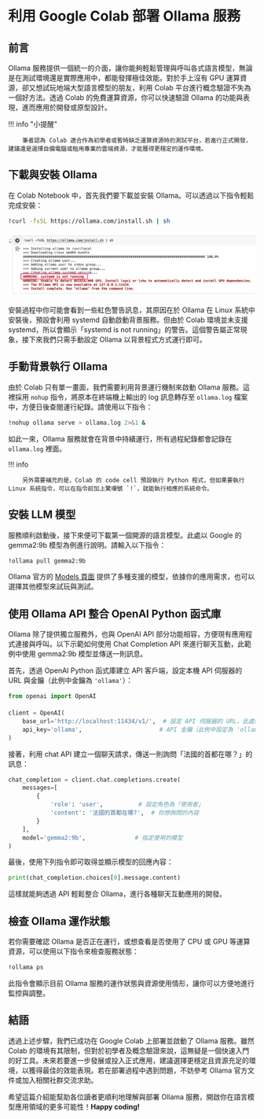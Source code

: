 # 利用 Google Colab 部署 Ollama 服務

## 前言
Ollama 服務提供一個統一的介面，讓你能夠輕鬆管理與呼叫各式語言模型，無論是在測試環境還是實際應用中，都能發揮極佳效能。對於手上沒有 GPU 運算資源，卻又想試玩地端大型語言模型的朋友，利用 Colab 平台進行概念驗證不失為一個好方法。透過 Colab 的免費運算資源，你可以快速驗證 Ollama 的功能與表現，進而應用於開發或原型設計。

!!! info "小提醒"

        筆者認為 Colab 適合作為初學者或暫時缺乏運算資源時的測試平台，若進行正式開發，建議還是選擇自備電腦或租用專業的雲端資源，才能獲得更穩定的運作環境。

## 下載與安裝 Ollama
在 Colab Notebook 中，首先我們要下載並安裝 Ollama。可以透過以下指令輕鬆完成安裝：

```sh
!curl -fsSL https://ollama.com/install.sh | sh
```

![](./images/img-ollama-colab-1.png)

安裝過程中你可能會看到一些紅色警告訊息，其原因在於 Ollama 在 Linux 系統中安裝後，預設會利用 systemd 自動啟動背景服務。但由於 Colab 環境並未支援 systemd，所以會顯示「systemd is not running」的警告。這個警告屬正常現象，接下來我們只需手動設定 Ollama 以背景程式方式運行即可。

## 手動背景執行 Ollama
由於 Colab 只有單一畫面，我們需要利用背景運行機制來啟動 Ollama 服務。這裡採用 `nohup` 指令，將原本在終端機上輸出的 log 訊息轉存至 `ollama.log` 檔案中，方便日後查閱運行紀錄。請使用以下指令：

```sh
!nohup ollama serve > ollama.log 2>&1 &
```

如此一來，Ollama 服務就會在背景中持續運行，所有過程紀錄都會記錄在 `ollama.log` 裡面。

!!! info

        另外需要補充的是，Colab 的 code cell 預設執行 Python 程式，但如果要執行 Linux 系統指令，可以在指令前加上驚嘆號 `!`，就能執行相應的系統命令。

## 安裝 LLM 模型
服務順利啟動後，接下來便可下載第一個開源的語言模型。此處以 Google 的 gemma2:9b 模型為例進行說明。請輸入以下指令：

```sh
!ollama pull gemma2:9b
```

Ollama 官方的 [Models 頁面](https://ollama.com/models) 提供了多種支援的模型，依據你的應用需求，也可以選擇其他模型來試玩與測試。

## 使用 Ollama API 整合 OpenAI Python 函式庫
Ollama 除了提供獨立服務外，也與 OpenAI API 部分功能相容，方便現有應用程式連接與呼叫。以下示範如何使用 Chat Completion API 來進行聊天互動，此範例中使用 gemma2:9b 模型並傳送一則訊息。

首先，透過 OpenAI Python 函式庫建立 API 客戶端，設定本機 API 伺服器的 URL 與金鑰（此例中金鑰為 `'ollama'`）：

```python
from openai import OpenAI

client = OpenAI(
    base_url='http://localhost:11434/v1/',  # 設定 API 伺服器的 URL，此處使用本機端點
    api_key='ollama',                      # API 金鑰（此例中設定為 'ollama'）
)
```

接著，利用 chat API 建立一個聊天請求，傳送一則詢問「法國的首都在哪？」的訊息：

```python
chat_completion = client.chat.completions.create(
    messages=[
        {
            'role': 'user',          # 設定角色為「使用者」
            'content': '法國的首都在哪?',  # 你想詢問的內容
        }
    ],
    model='gemma2:9b',              # 指定使用的模型
)
```

最後，使用下列指令即可取得並顯示模型的回應內容：

```python
print(chat_completion.choices[0].message.content)
```

這樣就能夠透過 API 輕鬆整合 Ollama，進行各種聊天互動應用的開發。

## 檢查 Ollama 運作狀態
若你需要確認 Ollama 是否正在運行，或想查看是否使用了 CPU 或 GPU 等運算資源，可以使用以下指令來檢查服務狀態：

```sh
!ollama ps
```

此指令會顯示目前 Ollama 服務的運作狀態與資源使用情形，讓你可以方便地進行監控與調整。

## 結語
透過上述步驟，我們已成功在 Google Colab 上部署並啟動了 Ollama 服務。雖然 Colab 的環境有其限制，但對於初學者及概念驗證來說，這無疑是一個快速入門的好工具。未來若要進一步發展或投入正式應用，建議選擇更穩定且資源充足的環境，以獲得最佳的效能表現。若在部署過程中遇到問題，不妨參考 Ollama 官方文件或加入相關社群交流求助。

希望這篇介紹能幫助各位讀者更順利地理解與部署 Ollama 服務，開啟你在語言模型應用領域的更多可能性！**Happy coding!**
